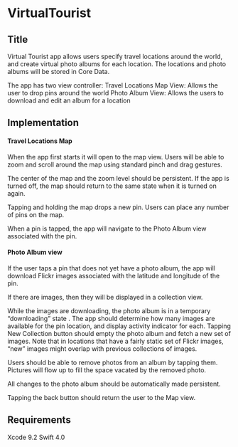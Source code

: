 # VirtualTourist

## Title
Virtual Tourist app allows users specify travel locations around the world, and create virtual photo albums for each location. The locations and photo albums will be stored in Core Data.


The app has two view controller:
Travel Locations Map View: Allows the user to drop pins around the world
 Photo Album View: Allows the users to download and edit an album for a location


## Implementation

#### Travel Locations Map
When the app first starts it will open to the map view. Users will be able to zoom and scroll around the map using standard pinch and drag gestures.

The center of the map and the zoom level should be persistent. If the app is turned off, the map should return to the same state when it is turned on again.

Tapping and holding the map drops a new pin. Users can place any number of pins on the map.


When a pin is tapped, the app will navigate to the Photo Album view associated with the pin.

#### Photo Album view
If the user taps a pin that does not yet have a photo album, the app will download Flickr images associated with the latitude and longitude of the pin.

If there are images, then they will be displayed in a collection view.

While the images are downloading, the photo album is in a temporary “downloading” state . The app should determine how many images are available for the pin location, and display  activity indicator for each.
 Tapping New Collection button should empty the photo album and fetch a new set of images. Note that in locations that have a fairly static set of Flickr images, “new” images might overlap with previous collections of images.

Users should be able to remove photos from an album by tapping them. Pictures will flow up to fill the space vacated by the removed photo.

All changes to the photo album should be automatically made persistent.

Tapping the back button should return the user to the Map view.

## Requirements
Xcode 9.2
Swift 4.0

